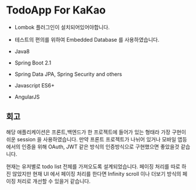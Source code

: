 # TodoApp For KaKao

* Lombok 플러그인이 설치되어있어야합니다.
* 테스트의 편의를 위하여 Embedded Database 를 사용하였습니다.

* Java8
* Spring Boot 2.1 
* Spring Data JPA, Spring Security and others
* Javascript ES6+
* AngularJS

회고
------------------------------------------------ 
해당 애플리케이션은 프론트,백엔드가 한 프로젝트에 들어가 있는 형태라 
가장 구현이 쉬운 session 을 사용하였습니다.
만약 프론트 프로젝트가 나뉘어 있거나 모바일 앱등에서의 인증을 위해
OAuth, JWT 같은 방식의 인증방식으로 구현했으면 좋았을것 같습니다.

현재는 유저별로 todo list 전체를 가져오도록 설계되었습니다.
페이징 처리를 따로 하진 않았지만 현재 UI 에서 페이징 처리를 한다면 
Infinity scroll 이나 더보기 방식의 페이징 처리로 개선할 수 있을거 같습니다. 





